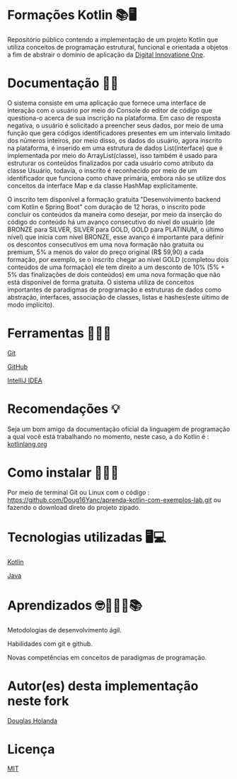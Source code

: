 # Formações Kotlin 📚🖥️

Repositório público contendo a implementação de um projeto Kotlin que utiliza conceitos de programação estrutural, funcional e orientada a objetos a fim de abstrair o domínio de aplicação da [Digital Innovatione One](https://github.com/digitalinnovationone).

# Documentação 📃📄


O sistema consiste em uma aplicação que fornece uma interface de interação com o usuário por meio do Console do editor de código que questiona-o acerca de sua inscrição na plataforma. Em caso de resposta negativa, o usuário é solicitado a preencher seus dados, por meio de uma função que gera códigos identificadores presentes em um intervalo limitado dos números inteiros, por meio disso, os dados do usuário, agora inscrito na plataforma, é inserido em uma estrutura de dados List(interface) que é implementada por meio do ArrayList(classe), isso também é usado para estruturar os conteúdos finalizados por cada usuário como atributo da classe Usuário, todavia, o inscrito é reconhecido por meio de um identificador que funciona como chave primária, embora não se utilize dos conceitos da interface Map e da classe HashMap explicitamente. 

O inscrito tem disponível a formação gratuita "Desenvolvimento backend com Kotlin e Spring Boot" com duração de 12 horas, o inscrito pode concluir os conteúdos da maneira como desejar, por meio da inserção do código do conteúdo há um avanço consecutivo do nível do usuário (de BRONZE para SILVER, SILVER para GOLD, GOLD para PLATINUM, o último nível) que inicia com nível BRONZE, esse avanço é importante para definir os descontos consecutivos em uma nova formação não gratuita ou premium, 5% a menos do valor do preço original (R$ 59,90) a cada formação, por exemplo, se o inscrito chegar ao nível GOLD (completou dois conteúdos de uma formação) ele tem direito a um desconto de 10% (5% + 5% das finalizações de dois conteúdos) em uma nova formação que não está disponível de forma gratuita. O sistema utiliza de conceitos importantes de paradigmas de programação e estruturas de dados como abstração, interfaces, associação de classes, listas e hashes(este último de modo implícito).

# Ferramentas 👨🏽‍💻

[Git](https://git-scm.com/)

[GitHub](https://github.com)

[IntelliJ IDEA](https://www.jetbrains.com/idea/promo/)

# Recomendações 💡

Seja um bom amigo da documentação oficial da linguagem de programação a qual você está trabalhando no momento, neste caso, a do Kotlin é :
[kotlinlang.org](https://kotlinlang.org/)

# Como instalar 👨🏽‍🔧

Por meio de terminal Git ou Linux com o código :
https://github.com/Doug16Yanc/aprenda-kotlin-com-exemplos-lab.git ou fazendo o download direto do projeto zipado.

# Tecnologias utilizadas 🖥️💻

[Kotlin](https://kotlinlang.org/)

[Java](https://docs.oracle.com/en/java/)

# Aprendizados 🤓👨🏽‍🎓📚

Metodologias de desenvolvimento ágil.

Habilidades com git e github.

Novas competências em conceitos de 
paradigmas de programação.

# Autor(es) desta implementação neste fork

[Douglas Holanda](https://github.com/Doug16Yanc)

# Licença

[MIT](https://choosealicense.com/licenses/mit/)



